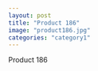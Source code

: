 ```yaml
---
layout: post
title: "Product 186"
image: "product186.jpg"
categories: "category1"
---
```

Product 186
